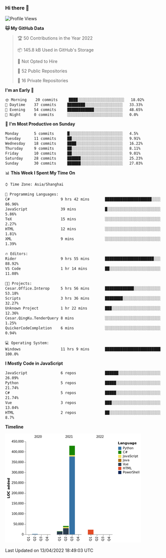 ### Hi there 👋
<!--START_SECTION:waka-->
![Profile Views](http://img.shields.io/badge/Profile%20Views-1-blue)

**🐱 My GitHub Data** 

> 🏆 50 Contributions in the Year 2022
 > 
> 📦 145.8 kB Used in GitHub's Storage 
 > 
> 🚫 Not Opted to Hire
 > 
> 📜 52 Public Repositories 
 > 
> 🔑 16 Private Repositories  
 > 
**I'm an Early 🐤** 

```text
🌞 Morning    20 commits     ████░░░░░░░░░░░░░░░░░░░░░   18.02% 
🌆 Daytime    37 commits     ████████░░░░░░░░░░░░░░░░░   33.33% 
🌃 Evening    54 commits     ████████████░░░░░░░░░░░░░   48.65% 
🌙 Night      0 commits      ░░░░░░░░░░░░░░░░░░░░░░░░░   0.0%

```
📅 **I'm Most Productive on Sunday** 

```text
Monday       5 commits      █░░░░░░░░░░░░░░░░░░░░░░░░   4.5% 
Tuesday      11 commits     ██░░░░░░░░░░░░░░░░░░░░░░░   9.91% 
Wednesday    18 commits     ████░░░░░░░░░░░░░░░░░░░░░   16.22% 
Thursday     9 commits      ██░░░░░░░░░░░░░░░░░░░░░░░   8.11% 
Friday       10 commits     ██░░░░░░░░░░░░░░░░░░░░░░░   9.01% 
Saturday     28 commits     ██████░░░░░░░░░░░░░░░░░░░   25.23% 
Sunday       30 commits     ██████░░░░░░░░░░░░░░░░░░░   27.03%

```


📊 **This Week I Spent My Time On** 

```text
⌚︎ Time Zone: Asia/Shanghai

💬 Programming Languages: 
C#                       9 hrs 42 mins       █████████████████████░░░░   86.96% 
JavaScript               39 mins             █░░░░░░░░░░░░░░░░░░░░░░░░   5.86% 
TeX                      15 mins             ░░░░░░░░░░░░░░░░░░░░░░░░░   2.27% 
HTML                     12 mins             ░░░░░░░░░░░░░░░░░░░░░░░░░   1.81% 
XML                      9 mins              ░░░░░░░░░░░░░░░░░░░░░░░░░   1.39%

🔥 Editors: 
Rider                    9 hrs 55 mins       ██████████████████████░░░   88.92% 
VS Code                  1 hr 14 mins        ██░░░░░░░░░░░░░░░░░░░░░░░   11.08%

🐱‍💻 Projects: 
Cesar.Office.Interop     5 hrs 56 mins       █████████████░░░░░░░░░░░░   53.18% 
Scripts                  3 hrs 36 mins       ████████░░░░░░░░░░░░░░░░░   32.27% 
Unknown Project          1 hr 22 mins        ███░░░░░░░░░░░░░░░░░░░░░░   12.36% 
Cesar.QingKu.TenderQuery 8 mins              ░░░░░░░░░░░░░░░░░░░░░░░░░   1.25% 
QuickerCodeCompletion    6 mins              ░░░░░░░░░░░░░░░░░░░░░░░░░   0.94%

💻 Operating System: 
Windows                  11 hrs 9 mins       █████████████████████████   100.0%

```

**I Mostly Code in JavaScript** 

```text
JavaScript               6 repos             ██████░░░░░░░░░░░░░░░░░░░   26.09% 
Python                   5 repos             █████░░░░░░░░░░░░░░░░░░░░   21.74% 
C#                       5 repos             █████░░░░░░░░░░░░░░░░░░░░   21.74% 
Vue                      3 repos             ███░░░░░░░░░░░░░░░░░░░░░░   13.04% 
HTML                     2 repos             ██░░░░░░░░░░░░░░░░░░░░░░░   8.7%

```


**Timeline**

![Chart not found](https://raw.githubusercontent.com/cesaryuan/cesaryuan/main/charts/bar_graph.png) 


 Last Updated on 13/04/2022 18:49:03 UTC
<!--END_SECTION:waka-->

<!--
**cesaryuan/Cesaryuan** is a ✨ _special_ ✨ repository because its `README.md` (this file) appears on your GitHub profile.

Here are some ideas to get you started:

- 🔭 I’m currently working on ...
- 🌱 I’m currently learning ...
- 👯 I’m looking to collaborate on ...
- 🤔 I’m looking for help with ...
- 💬 Ask me about ...
- 📫 How to reach me: ...
- 😄 Pronouns: ...
- ⚡ Fun fact: ...
-->
